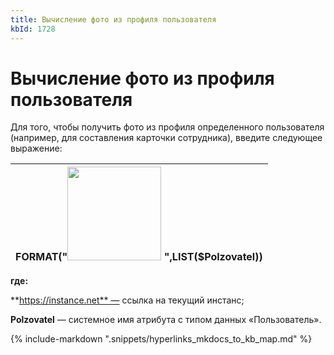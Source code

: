 ```yaml
---
title: Вычисление фото из профиля пользователя
kbId: 1728
---
```


# Вычисление фото из профиля пользователя

Для того, чтобы получить фото из профиля определенного пользователя (например, для составления карточки сотрудника), введите следующее выражение:

| FORMAT("<img height='150' src = 'https://instance.net/api/GetProfilePhoto?id={0}&size=large'> </img>",LIST($Polzovatel)) |
| --- |

**где:**

**https://instance.net** — ссылка на текущий инстанс;

**Polzovatel** — системное имя атрибута с типом данных «Пользователь».

{% include-markdown ".snippets/hyperlinks_mkdocs_to_kb_map.md" %}
